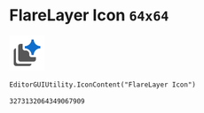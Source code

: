 # FlareLayer Icon `64x64`
<img src="/img/FlareLayer%20Icon.png" width=64 height=64>

``` CSharp
EditorGUIUtility.IconContent("FlareLayer Icon")
```
```
3273132064349067909
```
